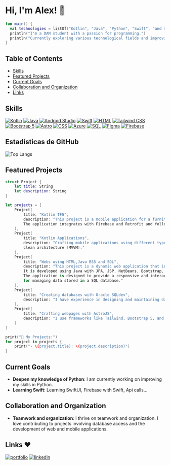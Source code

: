 # Hi, I'm Alex! 👋
``` Kotlin
fun main() {
  val technologies = listOf("Kotlin", "Java", "Python", "Swift", "and more")
  println("I'm a DAM student with a passion for programming.")
  println("Currently exploring various technological fields and improving my skills in:${technologies.joinToString(", ")}")
}
```

## Table of Contents

- [Skills](#skills)
- [Featured Projects](#featured-projects)
- [Current Goals](#current-goals)
- [Collaboration and Organization](#collaboration-and-organization)
- [Links](#links❤️)


## Skills

[![Kotlin](https://img.shields.io/badge/Kotlin-5C3EE8?style=for-the-badge&logo=kotlin&logoColor=white)](https://kotlinlang.org/)
[![Java](https://img.shields.io/badge/Java-FF5733?style=for-the-badge&logo=java&logoColor=white)](https://www.oracle.com/java/)
[![Android Studio](https://img.shields.io/badge/Android_Studio-3DDC84?style=for-the-badge&logo=android-studio&logoColor=white)](https://developer.android.com/studio)
[![Swift](https://img.shields.io/badge/Swift-F05138?style=for-the-badge&logo=swift&logoColor=white)](https://swift.org/)
[![HTML](https://img.shields.io/badge/HTML5-FF6F61?style=for-the-badge&logo=html5&logoColor=white)](https://developer.mozilla.org/en-US/docs/Web/HTML)
[![Tailwind CSS](https://img.shields.io/badge/Tailwind_CSS-38B2AC?style=for-the-badge&logo=tailwind-css&logoColor=white)](https://tailwindcss.com/)
[![Bootstrap 5](https://img.shields.io/badge/Bootstrap-7952B3?style=for-the-badge&logo=bootstrap&logoColor=white)](https://getbootstrap.com/)
[![Astro](https://img.shields.io/badge/Astro-0D1117?style=for-the-badge&logo=astro&logoColor=white)](https://astro.build/)
[![CSS](https://img.shields.io/badge/CSS3-1E90FF?style=for-the-badge&logo=css3&logoColor=white)](https://developer.mozilla.org/en-US/docs/Web/CSS)
[![Azure](https://img.shields.io/badge/Azure-0078D4?style=for-the-badge&logo=microsoft-azure&logoColor=white)](https://azure.microsoft.com/)
[![SQL](https://img.shields.io/badge/SQL-FF6347?style=for-the-badge&logo=sql&logoColor=white)](https://www.w3schools.com/sql/)
[![Figma](https://img.shields.io/badge/Figma-F24E1E?style=for-the-badge&logo=figma&logoColor=white)](https://www.figma.com/)
[![Firebase](https://img.shields.io/badge/Firebase-FFCA28?style=for-the-badge&logo=firebase&logoColor=white)](https://www.firebase.com/)

## Estadísticas de GitHub 
![Top Langs](https://github-readme-stats.vercel.app/api/top-langs/?username=alesguga&layout=donut)
## Featured Projects

```Swift
struct Project {
    let title: String
    let description: String
}

let projects = [
    Project(
        title: "Kotlin TFG",
        description: "This project is a mobile application for a furniture store, developed using Kotlin and Jetpack Compose.
        The application integrates with Firebase and Retrofit and follows the MVVM (Model-View-ViewModel) architectural pattern."
    ),
    Project(
        title: "Kotlin Applications",
        description: "Crafting mobile applications using different type of technologies like sqlite,json,retrofit... and
        clean architecture (MVVM)."
    ),
    Project(
        title: "Webs using HTML,Java BS5 and SQL",
        description: "This project is a dynamic web application that interacts directly with SQL databases.
        It is developed using Java with JPA, JSP, NetBeans, Bootstrap, and JavaScript (AJAX).
        The application is designed to provide a responsive and interactive user experience
        for managing data stored in a SQL database."
    ),
    Project(
        title: "Creating databases with Oracle SQLdev",
        description: "I have experience in designing and maintaining databases using Oracle SQLdev."
    ),
    Project(
        title: "Crafting webpages with AstroJS",
        description: "I use frameworks like Tailwind, Bootstrap 5, and currently learning Astro and AstroDB."
    )
]

print("🚀 My Projects:")
for project in projects {
    print("- \(project.title): \(project.description)")
}

```

## Current Goals

- **Deepen my knowledge of Python**: I am currently working on improving my skills in Python.
- **Learning Swift**: Learning SwiftUI, Firebase with Swift, Api calls...

## Collaboration and Organization

- **Teamwork and organization**: I thrive on teamwork and organization. I love contributing to projects involving database access and the development of web and mobile applications.

## Links ❤️

[![portfolio](https://img.shields.io/badge/my_portfolio-000?style=for-the-badge&logo=ko-fi&logoColor=white)](https://gutigut.com/)
[![linkedin](https://img.shields.io/badge/linkedin-0A66C2?style=for-the-badge&logo=linkedin&logoColor=white)](https://www.linkedin.com/in/alejandro-guti%C3%A9rrez-4b863b295/)
